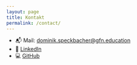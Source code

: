 ```yaml
---
layout: page
title: Kontakt
permalink: /contact/
---
```


- 📬 Mail: dominik.speckbacher@gfn.education  
- 💼 [LinkedIn](https://www.linkedin.com/in/dominik-speckbacher)  
- 💻 [GitHub](https://github.com/specklab)

